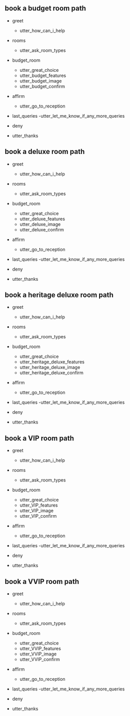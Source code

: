 ## book a budget room path 
* greet
  - utter_how_can_i_help
* rooms
  - utter_ask_room_types

* budget_room

  - utter_great_choice
  - utter_budget_features
  - utter_budget_image
  - utter_budget_confirm




* affirm
  - utter_go_to_reception

* last_queries
  -utter_let_me_know_if_any_more_queries   

* deny
 - utter_thanks


## book a deluxe room path 
* greet
  - utter_how_can_i_help
* rooms
  - utter_ask_room_types
* budget_room

  - utter_great_choice
  - utter_deluxe_features
  - utter_deluxe_image
  - utter_deluxe_confirm




* affirm
  - utter_go_to_reception

* last_queries
  -utter_let_me_know_if_any_more_queries   

* deny
 - utter_thanks


## book a heritage deluxe room path 
* greet
  - utter_how_can_i_help
* rooms
  - utter_ask_room_types
* budget_room

  - utter_great_choice
  - utter_heritage_deluxe_features
  - utter_heritage_deluxe_image
  - utter_heritage_deluxe_confirm




* affirm
  - utter_go_to_reception

* last_queries
  -utter_let_me_know_if_any_more_queries   

* deny
 - utter_thanks


## book a VIP room path 
* greet
  - utter_how_can_i_help
* rooms
  - utter_ask_room_types
* budget_room

  - utter_great_choice
  - utter_VIP_features
  - utter_VIP_image
  - utter_VIP_confirm




* affirm
  - utter_go_to_reception

* last_queries
  -utter_let_me_know_if_any_more_queries   

* deny
 - utter_thanks



## book a VVIP room path 
* greet
  - utter_how_can_i_help
* rooms
  - utter_ask_room_types
* budget_room

  - utter_great_choice
  - utter_VVIP_features
  - utter_VVIP_image
  - utter_VVIP_confirm




* affirm
  - utter_go_to_reception

* last_queries
  -utter_let_me_know_if_any_more_queries   

* deny
 - utter_thanks
 
